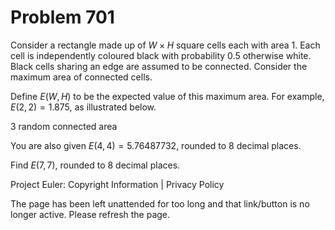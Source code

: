 #   Problem 701

   Consider a rectangle made up of $W \times H$ square cells each with area
   1.
   Each cell is independently coloured black with probability 0.5 otherwise
   white. Black cells sharing an edge are assumed to be connected.
   Consider the maximum area of connected cells.

   Define $E(W,H)$ to be the expected value of this maximum area. For
   example, $E(2,2)=1.875$, as illustrated below.

   3 random connected area

   You are also given $E(4, 4) = 5.76487732$, rounded to 8 decimal places.

   Find $E(7, 7)$, rounded to 8 decimal places.

   Project Euler: Copyright Information | Privacy Policy

   The page has been left unattended for too long and that link/button is no
   longer active. Please refresh the page.

